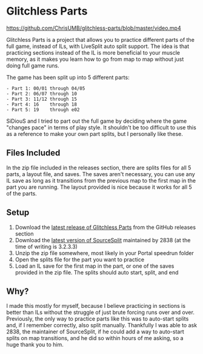 # Glitchless Parts

https://github.com/ChrisUMB/glitchless-parts/blob/master/video.mp4

Glitchless Parts is a project that allows you to practice different parts of the full game, instead of ILs, with LiveSplit
auto split support. The idea is that practicing sections instead of the IL is more beneficial to your muscle memory, as it makes 
you learn how to go from map to map without just doing full game runs.

The game has been split up into 5 different parts:

```
- Part 1: 00/01 through 04/05
- Part 2: 06/07 through 10
- Part 3: 11/12 through 15
- Part 4: 16    through 18
- Part 5: 19    through e02
```

SiDiouS and I tried to part out the full game by deciding where the game "changes pace" in terms of play style.
It shouldn't be too difficult to use this as a reference to make your own part splits, but I personally like these.

## Files Included

In the zip file included in the releases section, there are splits files for all 5 parts, a layout file, and saves. The
saves aren't necessary, you can use any IL save as long as it transitions from the previous map to the first map in the
part you are running. The layout provided is nice because it works for all 5 of the parts.

## Setup

1. Download the [latest release of Glitchless Parts](https://github.com/ChrisUMB/glitchless-parts/releases/download/release/Glitchless-Parts-v1.0.zip) from the GitHub releases section
2. Download the [latest version of SourceSplit](https://drive.google.com/drive/folders/1HAlTbF91NEzJVgzpmxlwhjv7JEZZGCAK) maintained by 2838 (at the time of writing is 3.2.3.3)
3. Unzip the zip file somewhere, most likely in your Portal speedrun folder
4. Open the splits file for the part you want to practice
5. Load an IL save for the first map in the part, or one of the saves provided in the zip file. The splits should auto start,
split, and end

## Why?

I made this mostly for myself, because I believe practicing in sections is better than ILs without the struggle of just
brute forcing runs over and over. Previously, the only way to practice parts like this was to auto-start splits and, if
I remember correctly, also split manually. Thankfully I was able to ask 2838, the maintainer of SourceSplit, if he could
add a way to auto-start splits on map transitions, and he did so within hours of me asking, so a huge thank you to him.